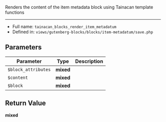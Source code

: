 
Renders the content of the item metadata block
using Tainacan template functions

***

* Full name: `tainacan_blocks_render_item_metadatum`
* Defined in: `views/gutenberg-blocks/blocks/item-metadatum/save.php`

## Parameters

| Parameter           | Type      | Description |
|---------------------|-----------|-------------|
| `$block_attributes` | **mixed** |             |
| `$content`          | **mixed** |             |
| `$block`            | **mixed** |             |

## Return Value

**mixed**
